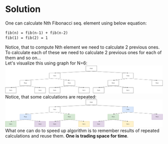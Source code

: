 # Solution
One can calculate Nth Fibonacci seq. element using below equation:  
```
fib(n) = fib(n-1) + fib(n-2)  
fib(1) = fib(2) = 1  
```
Notice, that to compute Nth element we need to calculate 2 previous ones. To calculate each of these we need to calculate 2 previous ones for each of them and so on...  
Let's visualize this using graph for N=6:  
![Graph depicting recursive calls suring problem solving](docs/img_plain_graph_bg.png)  
Notice, that some calculations are repeated:  
![Graph depicting repeated calculations](docs/img_plain_graph_with_repeated_calculations_bg.png)  
What one can do to speed up algorithm is to remember results of repeated calculations and reuse them. **One is trading space for time**.  
